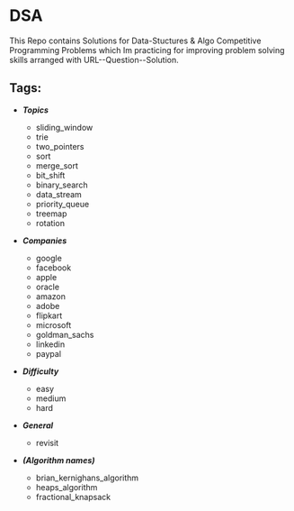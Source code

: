 # DSA

This Repo contains Solutions for Data-Stuctures & Algo Competitive Programming Problems which Im practicing for improving problem solving skills arranged with URL--Question--Solution.

Tags:
--
* ***Topics***
    * sliding_window
    * trie
    * two_pointers
    * sort
    * merge_sort
    * bit_shift
    * binary_search
    * data_stream
    * priority_queue
    * treemap
    * rotation

* ***Companies***
    * google
    * facebook
    * apple
    * oracle
    * amazon
    * adobe
    * flipkart
    * microsoft
    * goldman_sachs
    * linkedin
    * paypal
    
* ***Difficulty***
    * easy
    * medium
    * hard
    
* ***General***
    * revisit
  
* ***(Algorithm names)***
    * brian_kernighans_algorithm
    * heaps_algorithm
    * fractional_knapsack

